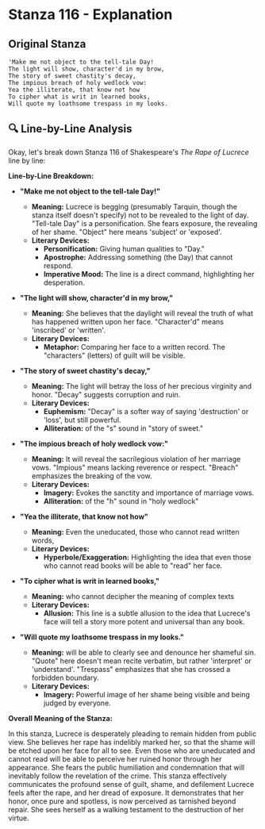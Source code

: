 # Stanza 116 - Explanation

## Original Stanza
```
'Make me not object to the tell-tale Day!
The light will show, character'd in my brow,
The story of sweet chastity's decay,
The impious breach of holy wedlock vow:
Yea the illiterate, that know not how
To cipher what is writ in learned books,
Will quote my loathsome trespass in my looks.
```

## 🔍 Line-by-Line Analysis
Okay, let's break down Stanza 116 of Shakespeare's *The Rape of Lucrece* line by line:

**Line-by-Line Breakdown:**

*   **"Make me not object to the tell-tale Day!"**
    *   **Meaning:** Lucrece is begging (presumably Tarquin, though the stanza itself doesn't specify) not to be revealed to the light of day.  "Tell-tale Day" is a personification. She fears exposure, the revealing of her shame. "Object" here means 'subject' or 'exposed'.
    *   **Literary Devices:**
        *   **Personification:** Giving human qualities to "Day."
        *   **Apostrophe:** Addressing something (the Day) that cannot respond.
        *   **Imperative Mood:** The line is a direct command, highlighting her desperation.

*   **"The light will show, character'd in my brow,"**
    *   **Meaning:** She believes that the daylight will reveal the truth of what has happened written upon her face. "Character'd" means 'inscribed' or 'written'.
    *   **Literary Devices:**
        *   **Metaphor:** Comparing her face to a written record. The "characters" (letters) of guilt will be visible.

*   **"The story of sweet chastity's decay,"**
    *   **Meaning:** The light will betray the loss of her precious virginity and honor. "Decay" suggests corruption and ruin.
    *   **Literary Devices:**
        *   **Euphemism:** "Decay" is a softer way of saying 'destruction' or 'loss', but still powerful.
        *   **Alliteration:** of the "s" sound in "story of sweet."

*   **"The impious breach of holy wedlock vow:"**
    *   **Meaning:** It will reveal the sacrilegious violation of her marriage vows. "Impious" means lacking reverence or respect. "Breach" emphasizes the breaking of the vow.
    *   **Literary Devices:**
        *   **Imagery:** Evokes the sanctity and importance of marriage vows.
        *   **Alliteration:** of the "h" sound in "holy wedlock"

*   **"Yea the illiterate, that know not how"**
    *   **Meaning:** Even the uneducated, those who cannot read written words,
    *   **Literary Devices:**
        *   **Hyperbole/Exaggeration:** Highlighting the idea that even those who cannot read books will be able to "read" her face.

*   **"To cipher what is writ in learned books,"**
    *   **Meaning:** who cannot decipher the meaning of complex texts
    *   **Literary Devices:**
        *   **Allusion:** This line is a subtle allusion to the idea that Lucrece's face will tell a story more potent and universal than any book.

*   **"Will quote my loathsome trespass in my looks."**
    *   **Meaning:** will be able to clearly see and denounce her shameful sin. "Quote" here doesn't mean recite verbatim, but rather 'interpret' or 'understand'. "Trespass" emphasizes that she has crossed a forbidden boundary.
    *   **Literary Devices:**
        *   **Imagery:** Powerful image of her shame being visible and being judged by everyone.

**Overall Meaning of the Stanza:**

In this stanza, Lucrece is desperately pleading to remain hidden from public view. She believes her rape has indelibly marked her, so that the shame will be etched upon her face for all to see. Even those who are uneducated and cannot read will be able to perceive her ruined honor through her appearance. She fears the public humiliation and condemnation that will inevitably follow the revelation of the crime. This stanza effectively communicates the profound sense of guilt, shame, and defilement Lucrece feels after the rape, and her dread of exposure. It demonstrates that her honor, once pure and spotless, is now perceived as tarnished beyond repair. She sees herself as a walking testament to the destruction of her virtue.
